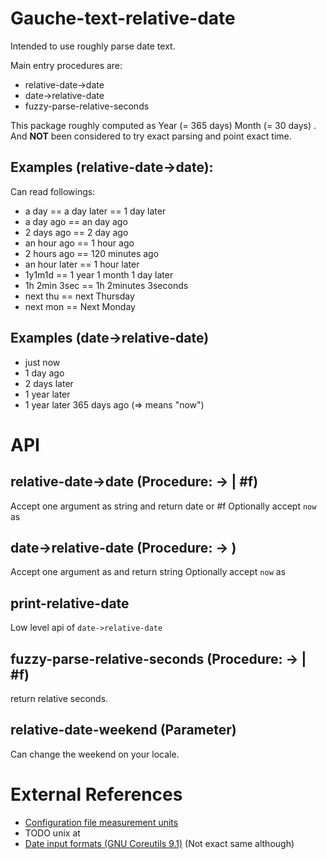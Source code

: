 # Gauche-text-relative-date

Intended to use roughly parse date text.

Main entry procedures are:

- relative-date->date
- date->relative-date
- fuzzy-parse-relative-seconds

This package roughly computed as Year (= 365 days) Month (= 30 days) . 
And **NOT** been considered to try exact parsing and point exact time.

## Examples (relative-date->date):

Can read followings:

- a day == a day later == 1 day later
- a day ago == an day ago
- 2 days ago == 2 day ago
- an hour ago == 1 hour ago
- 2 hours ago == 120 minutes ago
- an hour later == 1 hour later
- 1y1m1d == 1 year 1 month 1 day later
- 1h 2min 3sec == 1h 2minutes 3seconds
- next thu == next Thursday
- next mon == Next Monday

## Examples (date->relative-date)

- just now
- 1 day ago
- 2 days later
- 1 year later
- 1 year later 365 days ago (=> means "now")

# API

## relative-date->date (Procedure: <string> -> <date> | #f)

Accept one argument as string and return date or #f
Optionally accept `now` as <date>

## date->relative-date (Procedure: <date> -> <string>)

Accept one argument as <date> and return string
Optionally accept `now` as <date>

## print-relative-date

Low level api of `date->relative-date`

## fuzzy-parse-relative-seconds (Procedure: <string> -> <number> | #f)

return relative seconds.

## relative-date-weekend (Parameter)

Can change the weekend on your locale.

# External References

- [Configuration file measurement units](https://nginx.org/en/docs/syntax.html)
- TODO unix at
- [Date input formats (GNU Coreutils 9.1)](https://www.gnu.org/software/coreutils/manual/html_node/Date-input-formats.html#Date-input-formats) (Not exact same although)

